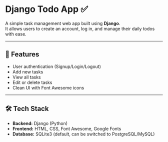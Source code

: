 # Django Todo App ✅

A simple task management web app built using **Django**.  
It allows users to create an account, log in, and manage their daily todos with ease.  

---

## 🚀 Features
- User authentication (Signup/Login/Logout)
- Add new tasks
- View all tasks
- Edit or delete tasks
- Clean UI with Font Awesome icons

---

## 🛠 Tech Stack
- **Backend:** Django (Python)
- **Frontend:** HTML, CSS, Font Awesome, Google Fonts
- **Database:** SQLite3 (default, can be switched to PostgreSQL/MySQL)
